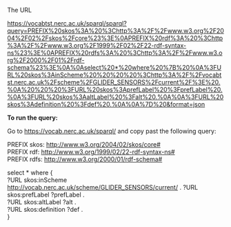 The URL <p>
https://vocabtst.nerc.ac.uk/sparql/sparql?query=PREFIX%20skos%3A%20%3Chttp%3A%2F%2Fwww.w3.org%2F2004%2F02%2Fskos%2Fcore%23%3E%0APREFIX%20rdf%3A%20%3Chttp%3A%2F%2Fwww.w3.org%2F1999%2F02%2F22-rdf-syntax-ns%23%3E%0APREFIX%20rdfs%3A%20%3Chttp%3A%2F%2Fwww.w3.org%2F2000%2F01%2Frdf-schema%23%3E%0A%0Aselect%20*%20where%20%7B%20%0A%3FURL%20skos%3AinScheme%20%20%20%20%3Chttp%3A%2F%2Fvocabtst.nerc.ac.uk%2Fscheme%2FGLIDER_SENSORS%2Fcurrent%2F%3E%20.%0A%20%20%20%3FURL%20skos%3AprefLabel%20%3FprefLabel%20.%0A%3FURL%20skos%3AaltLabel%20%3Falt%20.%0A%0A%3FURL%20skos%3Adefinition%20%3Fdef%20.%0A%0A%7D%20&format=json

   <b>To run the query: <p></b>
   Go to https://vocab.nerc.ac.uk/sparql/ and copy past the following query:<p>
      
   PREFIX skos: <http://www.w3.org/2004/02/skos/core#>   
   PREFIX rdf: <http://www.w3.org/1999/02/22-rdf-syntax-ns#>   
   PREFIX rdfs: <http://www.w3.org/2000/01/rdf-schema#>  

   select * where {  
   ?URL skos:inScheme    <http://vocab.nerc.ac.uk/scheme/GLIDER_SENSORS/current/> . 
   ?URL skos:prefLabel ?prefLabel .    
   ?URL skos:altLabel ?alt .  
   ?URL skos:definition ?def .   
   } 
